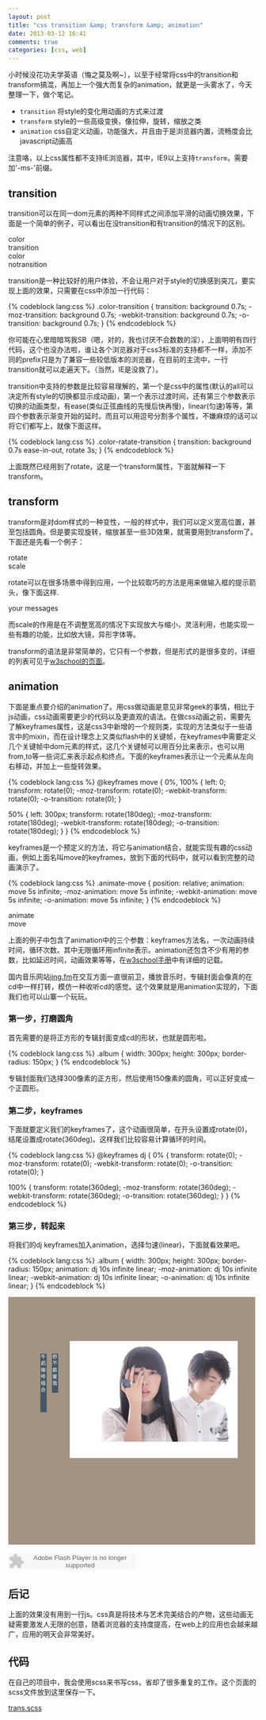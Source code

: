 ```yaml
---
layout: post
title: "css transition &amp; transform &amp; animation"
date: 2013-03-12 16:41
comments: true
categories: [css, web]
---
```


<link rel="stylesheet" href="/u/css/trans.css">

小时候没花功夫学英语（悔之莫及啊~），以至于经常将css中的transition和transform搞混，再加上一个强大而复杂的animation，就更是一头雾水了，今天整理一下，做个笔记。

* `transition` 将style的变化用动画的方式来过渡
* `transform` style的一些高级变换，像拉伸，旋转，缩放之类
* `animation` css自定义动画，功能强大，并且由于是浏览器内置，流畅度会比javascript动画高

注意咯，以上css属性都不支持IE浏览器，其中，IE9以上支持`transform`，需要加'-ms-'前缀。

## transition
transition可以在同一dom元素的两种不同样式之间添加平滑的动画切换效果，下面是一个简单的例子，可以看出在没transition和有transition的情况下的区别。

<p>
<div class="color-transition color-demo">color<br/>transition</div>
<div class="color-notransition color-demo">color<br/>notransition</div>
</p>

transition是一种比较好的用户体验，不会让用户对于style的切换感到突兀，要实现上面的效果，只需要在css中添加一行代码：

{% codeblock lang:css %}
.color-transition {
    transition: background 0.7s;
    -moz-transition: background 0.7s;
    -webkit-transition: background 0.7s;
    -o-transition: background 0.7s;
}
{% endcodeblock %}

你可能在心里暗暗骂我SB（嗯，对的，我也讨厌不会数数的淫），上面明明有四行代码，这个也没办法啦，谁让各个浏览器对于css3标准的支持都不一样，添加不同的prefix只是为了兼容一些较低版本的浏览器，在目前的主流中，一行transition就可以走遍天下。（当然，IE是没救了）。

transition中支持的参数是比较容易理解的，第一个是css中的属性(默认的all可以决定所有style的切换都显示成动画)，第一个表示过渡时间，还有第三个参数表示切换的动画类型，有ease(类似正弦曲线的先慢后快再慢)，linear(匀速)等等，第四个参数表示渐变开始的延时。而且可以用逗号分割多个属性，不嫌麻烦的话可以将它们都写上，就像下面这样。

{% codeblock lang:css %}
.color-ratate-transition {
    transition: background 0.7s ease-in-out, rotate 3s;
}
{% endcodeblock %}

上面既然已经用到了rotate，这是一个transform属性，下面就解释一下transform。

## transform

transform是对dom样式的一种变性，一般的样式中，我们可以定义宽高位置，甚至包括圆角。但是要实现旋转，缩放甚至一些3D效果，就需要用到transform了。下面还是先看一个例子：

<p>
<div class="transform-rotate transform-demo">rotate</div>
<div class="transform-scale transform-demo">scale</div>
</p>

rotate可以在很多场景中得到应用，一个比较取巧的方法是用来做输入框的提示箭头，像下面这样.

<p>
    <div class="rotate-arrow"></div>
    <div class="input-tip">your messages</div>
</p>

而scale的作用是在不调整宽高的情况下实现放大与缩小，灵活利用，也能实现一些有趣的功能，比如放大镜，异形字体等。

transform的语法是非常简单的，它只有一个参数，但是形式的是很多变的，详细的列表可见于[w3school的页面](http://www.w3schools.com/cssref/css3_pr_transform.asp)。

## animation

下面是重点要介绍的animation了。用css做动画是意见非常geek的事情，相比于js动画，css动画需要更少的代码以及更直观的语法。在做css动画之前，需要先了解keyframes属性，这是css3中新增的一个规则类，实现的方法类似于一些语言中的mixin，而在设计理念上又类似flash中的关键帧，在keyframes中需要定义几个关键帧中dom元素的样式，这几个关键帧可以用百分比来表示，也可以用from,to等一些词汇来表示起点和终点。下面的keyframes表示让一个元素从左向右移动，并加上一些旋转效果。

{% codeblock lang:css %}
@keyframes move {
  0%, 100% {
    left: 0;
    transform: rotate(0);
    -moz-transform: rotate(0);
    -webkit-transform: rotate(0);
    -o-transition: rotate(0);
  }

  50% {
    left: 300px;
    transform: rotate(180deg);
    -moz-transform: rotate(180deg);
    -webkit-transform: rotate(180deg);
    -o-transition: rotate(180deg);
  }
}
{% endcodeblock %}

keyframes是一个预定义的方法，将它与animation结合，就能实现有趣的css动画，例如上面名叫move的keyframes，放到下面的代码中，就可以看到完整的动画演示了。

{% codeblock lang:css %}
.animate-move {
  position: relative;
  animation: move 5s infinite;
  -moz-animation: move 5s infinite;
  -webkit-animation: move 5s infinite;
  -o-animation: move 5s infinite;
}
{% endcodeblock %}

<p>
    <div class="animate-move animate-demo">animate<br/>move</div>
</p>

上面的例子中包含了animation中的三个参数：keyframes方法名，一次动画持续时间，循环次数。其中无限循环用infinite表示。animation还包含不少有用的参数，比如延迟时间，动画效果等等，在[w3school手册](http://www.w3schools.com/cssref/css3_pr_animation.asp)中有详细的记载。

国内音乐网站[jing.fm](http://jing.fm/)在交互方面一直很前卫，播放音乐时，专辑封面会像真的在cd中一样打转，模仿一种收听cd的感觉。这个效果就是用animation实现的，下面我们也可以山寨一个玩玩。

### 第一步，打磨圆角

首先需要的是将正方形的专辑封面变成cd的形状，也就是圆形啦。

{% codeblock lang:css %}
.album {
  width: 300px;
  height: 300px;
  border-radius: 150px;
}
{% endcodeblock %}

专辑封面我们选择300像素的正方形，然后使用150像素的圆角，可以正好变成一个正圆形。

### 第二步，keyframes

下面就要定义我们的keyframes了，这个动画很简单，在开头设置成rotate(0)，结尾设置成rotate(360deg)。这样我们比较容易计算循环的时间。

{% codeblock lang:css %}
@keyframes dj {
  0% {
    transform: rotate(0);
    -moz-transform: rotate(0);
    -webkit-transform: rotate(0);
    -o-transition: rotate(0);
  }

  100% {
    transform: rotate(360deg);
    -moz-transform: rotate(360deg);
    -webkit-transform: rotate(360deg);
    -o-transition: rotate(360deg);
  }
}
{% endcodeblock %}

### 第三步，转起来

将我们的dj keyframes加入animation，选择匀速(linear)，下面就看效果吧。

{% codeblock lang:css %}
.album {
  width: 300px;
  height: 300px;
  border-radius: 150px;
  animation: dj 10s infinite linear;
  -moz-animation: dj 10s infinite linear;
  -webkit-animation: dj 10s infinite linear;
  -o-animation: dj 10s infinite linear;
}
{% endcodeblock %}

<p>
    <img src="/u/image/album-milk.jpg" alt="album-milk" class="album">
</p>

<embed src="http://www.xiami.com/widget/0_1771372335/singlePlayer.swf" type="application/x-shockwave-flash" width="257" height="33" wmode="transparent"></embed>

## 后记

上面的效果没有用到一行js。css真是将技术与艺术完美结合的产物，这些动画无疑需要激发人无限的创意，随着浏览器的支持度提高，在web上的应用也会越来越广，应用的明天会非常美好。

## 代码

在自己的项目中，我会使用scss来书写css，省却了很多重复的工作。这个页面的scss文件放到这里保存一下。

[trans.scss](/u/scss/trans.scss)